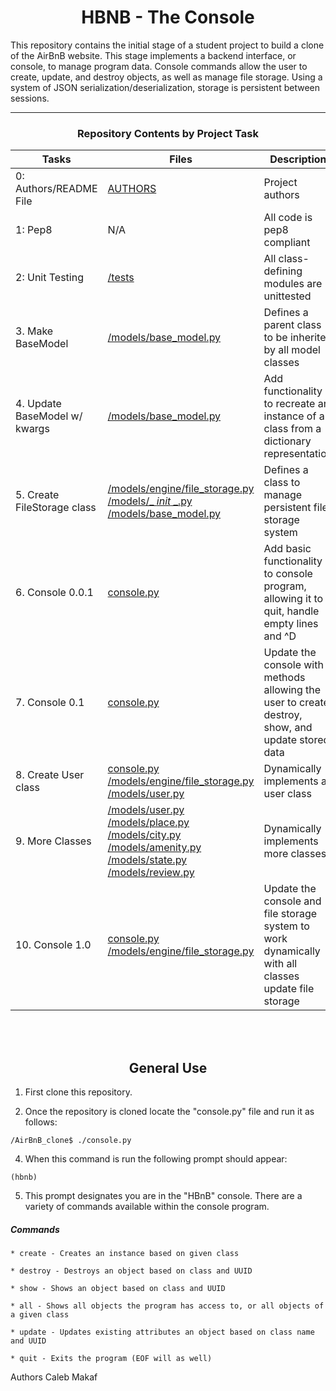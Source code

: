 <center> <h1>HBNB - The Console</h1> </center>

This repository contains the initial stage of a student project to build a clone of the AirBnB website. This stage implements a backend interface, or console, to manage program data. Console commands allow the user to create, update, and destroy objects, as well as manage file storage. Using a system of JSON serialization/deserialization, storage is persistent between sessions.

---

<center><h3>Repository Contents by Project Task</h3> </center>

| Tasks | Files | Description |
| ----- | ----- | ------ |
| 0: Authors/README File | [AUTHORS](https://github.com/theclubfoot/AirBnB_clone_v2/blob/dev/AUTHORS) | Project authors |
| 1: Pep8 | N/A | All code is pep8 compliant|
| 2: Unit Testing | [/tests](https://github.com/theclubfoot/AirBnB_clone_v2/tree/dev/tests) | All class-defining modules are unittested |
| 3. Make BaseModel | [/models/base_model.py](https://github.com/theclubfoot/AirBnB_clone_v2/blob/dev/models/base_model.py) | Defines a parent class to be inherited by all model classes|
| 4. Update BaseModel w/ kwargs | [/models/base_model.py](https://github.com/theclubfoot/AirBnB_clone_v2/blob/dev/models/base_model.py) | Add functionality to recreate an instance of a class from a dictionary representation|
| 5. Create FileStorage class | [/models/engine/file_storage.py](https://github.com/theclubfoot/AirBnB_clone_v2/blob/dev/models/engine/file_storage.py) [/models/_ _init_ _.py](https://github.com/theclubfoot/AirBnB_clone_v2/blob/dev/models/__init__.py) [/models/base_model.py](https://github.com/theclubfoot/AirBnB_clone_v2/blob/dev/models/base_model.py) | Defines a class to manage persistent file storage system|
| 6. Console 0.0.1 | [console.py](https://github.com/theclubfoot/AirBnB_clone_v2/blob/dev/console.py) | Add basic functionality to console program, allowing it to quit, handle empty lines and ^D |
| 7. Console 0.1 | [console.py](https://github.com/theclubfoot/AirBnB_clone_v2/blob/dev/console.py) | Update the console with methods allowing the user to create, destroy, show, and update stored data |
| 8. Create User class | [console.py](https://github.com/theclubfoot/AirBnB_clone_v2/blob/dev/console.py) [/models/engine/file_storage.py](https://github.com/theclubfoot/AirBnB_clone_v2/blob/dev/models/engine/file_storage.py) [/models/user.py](https://github.com/theclubfoot/AirBnB_clone_v2/blob/dev/models/user.py) | Dynamically implements a user class |
| 9. More Classes | [/models/user.py](https://github.com/theclubfoot/AirBnB_clone_v2/blob/dev/models/user.py) [/models/place.py](https://github.com/theclubfoot/AirBnB_clone_v2/blob/dev/models/place.py) [/models/city.py](https://github.com/theclubfoot/AirBnB_clone_v2/blob/dev/models/city.py) [/models/amenity.py](https://github.com/theclubfoot/AirBnB_clone_v2/blob/dev/models/amenity.py) [/models/state.py](https://github.com/theclubfoot/AirBnB_clone_v2/blob/dev/models/state.py) [/models/review.py](https://github.com/theclubfoot/AirBnB_clone_v2/blob/dev/models/review.py) | Dynamically implements more classes |
| 10. Console 1.0 | [console.py](https://github.com/theclubfoot/AirBnB_clone_v2/blob/dev/console.py) [/models/engine/file_storage.py](https://github.com/theclubfoot/AirBnB_clone_v2/blob/dev/models/engine/file_storage.py) | Update the console and file storage system to work dynamically with all  classes update file storage |
<br>
<br>
<center> <h2>General Use</h2> </center>

1. First clone this repository.

3. Once the repository is cloned locate the "console.py" file and run it as follows:
```
/AirBnB_clone$ ./console.py
```
4. When this command is run the following prompt should appear:
```
(hbnb)
```
5. This prompt designates you are in the "HBnB" console. There are a variety of commands available within the console program.

##### Commands
    * create - Creates an instance based on given class

    * destroy - Destroys an object based on class and UUID

    * show - Shows an object based on class and UUID

    * all - Shows all objects the program has access to, or all objects of a given class

    * update - Updates existing attributes an object based on class name and UUID

    * quit - Exits the program (EOF will as well)

Authors
Caleb Makaf
